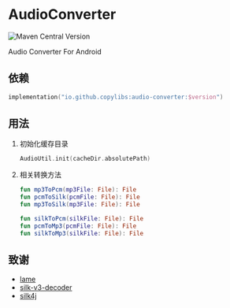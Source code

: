 # AudioConverter

![Maven Central Version](https://img.shields.io/maven-central/v/io.github.copylibs/audio-converter)

Audio Converter For Android

## 依赖

```kotlin
implementation("io.github.copylibs:audio-converter:$version")
```

## 用法

1. 初始化缓存目录
   ```kotlin
   AudioUtil.init(cacheDir.absolutePath)
   ```

2. 相关转换方法
   ```kotlin
   fun mp3ToPcm(mp3File: File): File
   fun pcmToSilk(pcmFile: File): File
   fun mp3ToSilk(mp3File: File): File
   
   fun silkToPcm(silkFile: File): File
   fun pcmToMp3(pcmFile: File): File
   fun silkToMp3(silkFile: File): File
   ```

## 致谢

- [lame](https://sourceforge.net/projects/lame/files/lame/)
- [silk-v3-decoder](https://github.com/kn007/silk-v3-decoder)
- [silk4j](https://github.com/mzdluo123/silk4j)